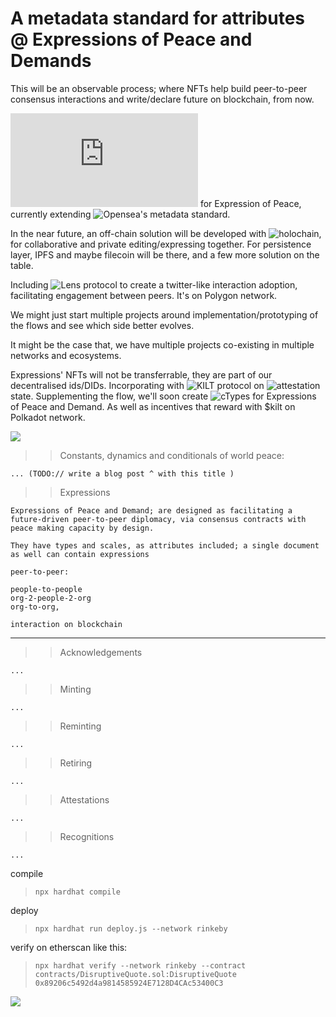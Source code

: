 # A metadata standard for attributes @ Expressions of Peace and Demands  

This will be an observable process; where NFTs help build peer-to-peer consensus interactions and write/declare future on blockchain, from now.


![ Initiated metadata](https://github.com/demo-verse/expressions-metadata-standard/blob/main/metadata/expression_of_peace.json) for Expression of Peace, currently extending ![ Opensea's metadata standard](https://docs.opensea.io/docs/metadata-standards#metadata-structure).

In the near future, an off-chain solution will be developed with ![holochain](https://holochain.org), for collaborative and private editing/expressing together. For persistence layer, IPFS and maybe filecoin will be there, and a few more solution on the table.

Including ![Lens protocol](https://lens.dev/) to create a twitter-like interaction adoption, facilitating engagement between peers. It's on Polygon network.

We might just start multiple projects around implementation/prototyping of the flows and see which side better evolves. 

It might be the case that, we have multiple projects co-existing in multiple networks and ecosystems. 

Expressions' NFTs will not be transferrable, they are part of our decentralised ids/DIDs.
Incorporating with ![KILT protocol](https://kilt.io) on ![attestation](https://dev.kilt.io/docs/sdk/workshop/attestation) state. 
Supplementing the flow, we'll soon create ![cTypes](https://dev.kilt.io/docs/sdk/workshop/attester/ctype) for Expressions of Peace and Demand.
As well as incentives that reward with $kilt on Polkadot network.

![](https://i.imgur.com/2TWGVMR.png)

>> Constants, dynamics and conditionals of world peace:

```
... (TODO:// write a blog post ^ with this title )
```




>> Expressions

```
Expressions of Peace and Demand; are designed as facilitating a future-driven peer-to-peer diplomacy, via consensus contracts with peace making capacity by design.

They have types and scales, as attributes included; a single document as well can contain expressions 

peer-to-peer:

people-to-people
org-2-people-2-org 
org-to-org, 

interaction on blockchain
```
---
>> Acknowledgements
```
...
```

>> Minting
```
...
```

>> Reminting 
```
...
```

>> Retiring
```
...
```

>> Attestations
```
...
```

>> Recognitions
```
...
```




compile
> `npx hardhat compile`

deploy

>`npx hardhat run deploy.js --network rinkeby`

verify on etherscan like this:
> ```npx hardhat verify --network rinkeby --contract contracts/DisruptiveQuote.sol:DisruptiveQuote 0x89206c5492d4a9814585924E7128D4CAc53400C3```


![](https://i.imgur.com/FoBXNFp.png)



